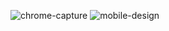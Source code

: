 ![chrome-capture](https://github.com/xJustFox/vue-ip-tracker/assets/114886277/fb3ab895-44a2-4f3d-9a08-83ddf8c3f739)
![mobile-design](https://github.com/xJustFox/vue-ip-tracker/assets/114886277/15f5afcc-8e4f-4d6f-8ed8-8dba6fafc4a9)
